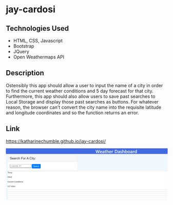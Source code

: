 # jay-cardosi

## Technologies Used
- HTML, CSS, Javascript
- Bootstrap
- JQuery
- Open Weathermaps API

## Description
Ostensibly this app should allow a user to input the name of a city in order to find the current weather conditions and 5 day forecast for that city.  Furthermore, this app should also allow users to save past searches to Local Storage and display those past searches as buttons.  For whatever reason, the browser can't convert the city name into the requisite latitude and longitude coordinates and so the function returns an error.

## Link
https://katharinechumble.github.io/jay-cardosi/

<img src=./assets/screenshot.png>